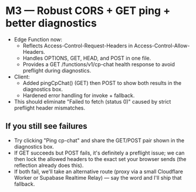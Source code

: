 # M3 — Robust CORS + GET ping + better diagnostics
- Edge Function now:
  - Reflects Access-Control-Request-Headers in Access-Control-Allow-Headers.
  - Handles OPTIONS, GET, HEAD, and POST in one file.
  - Provides a GET /functions/v1/cp-chat health response to avoid preflight during diagnostics.
- Client:
  - Added pingCpChat() (GET) then POST to show both results in the diagnostics box.
  - Hardened error handling for invoke + fallback.
- This should eliminate "Failed to fetch (status 0)" caused by strict preflight header mismatches.

## If you still see failures
- Try clicking "Ping cp-chat" and share the GET/POST pair shown in the diagnostics box.
- If GET succeeds but POST fails, it's definitely a preflight issue; we can then lock the allowed headers to the exact set your browser sends (the reflection already does this).
- If both fail, we'll take an alternative route (proxy via a small Cloudflare Worker or Supabase Realtime Relay) — say the word and I'll ship that fallback.